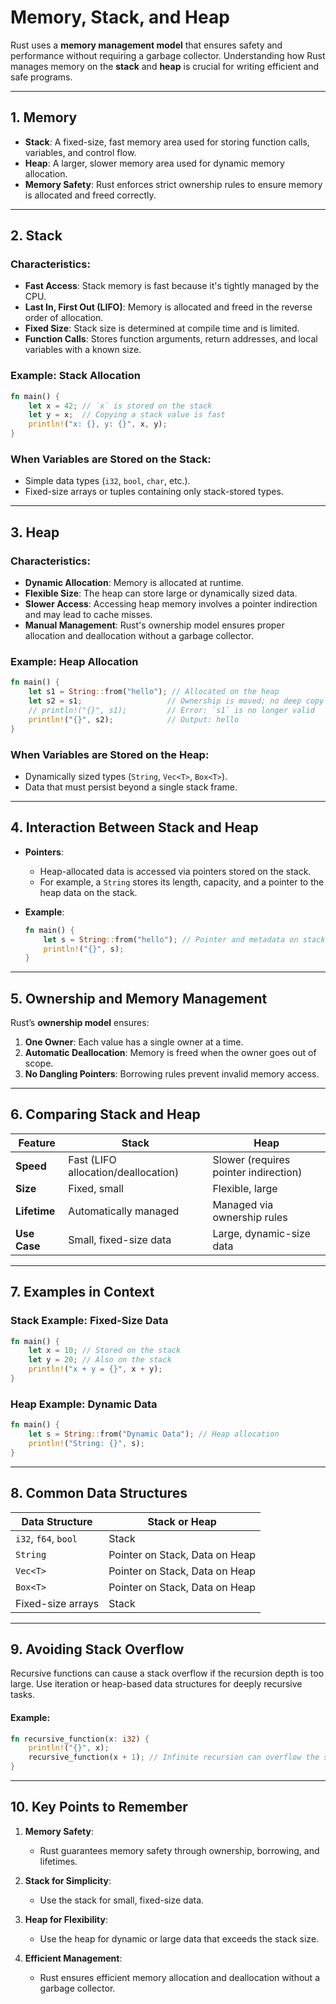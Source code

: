 

# Memory, Stack, and Heap 

Rust uses a **memory management model** that ensures safety and performance without requiring a garbage collector. Understanding how Rust manages memory on the **stack** and **heap** is crucial for writing efficient and safe programs.

---

## **1. Memory**  

- **Stack**: A fixed-size, fast memory area used for storing function calls, variables, and control flow.
- **Heap**: A larger, slower memory area used for dynamic memory allocation.
- **Memory Safety**: Rust enforces strict ownership rules to ensure memory is allocated and freed correctly.

---

## **2. Stack**

### Characteristics:
- **Fast Access**: Stack memory is fast because it's tightly managed by the CPU.
- **Last In, First Out (LIFO)**: Memory is allocated and freed in the reverse order of allocation.
- **Fixed Size**: Stack size is determined at compile time and is limited.
- **Function Calls**: Stores function arguments, return addresses, and local variables with a known size.

### Example: Stack Allocation
```rust
fn main() {
    let x = 42; // `x` is stored on the stack
    let y = x;  // Copying a stack value is fast
    println!("x: {}, y: {}", x, y);
}
```

### When Variables are Stored on the Stack:
- Simple data types (`i32`, `bool`, `char`, etc.).
- Fixed-size arrays or tuples containing only stack-stored types.

---

## **3. Heap**

### Characteristics:
- **Dynamic Allocation**: Memory is allocated at runtime.
- **Flexible Size**: The heap can store large or dynamically sized data.
- **Slower Access**: Accessing heap memory involves a pointer indirection and may lead to cache misses.
- **Manual Management**: Rust's ownership model ensures proper allocation and deallocation without a garbage collector.

### Example: Heap Allocation
```rust
fn main() {
    let s1 = String::from("hello"); // Allocated on the heap
    let s2 = s1;                   // Ownership is moved; no deep copy
    // println!("{}", s1);         // Error: `s1` is no longer valid
    println!("{}", s2);            // Output: hello
}
```

### When Variables are Stored on the Heap:
- Dynamically sized types (`String`, `Vec<T>`, `Box<T>`).
- Data that must persist beyond a single stack frame.

---

## **4. Interaction Between Stack and Heap**

- **Pointers**:
  - Heap-allocated data is accessed via pointers stored on the stack.
  - For example, a `String` stores its length, capacity, and a pointer to the heap data on the stack.

- **Example**:
  ```rust
  fn main() {
      let s = String::from("hello"); // Pointer and metadata on stack, string content on heap
      println!("{}", s);
  }
  ```

---

## **5. Ownership and Memory Management**

Rust’s **ownership model** ensures:
1. **One Owner**: Each value has a single owner at a time.
2. **Automatic Deallocation**: Memory is freed when the owner goes out of scope.
3. **No Dangling Pointers**: Borrowing rules prevent invalid memory access.

---

## **6. Comparing Stack and Heap**

| **Feature**           | **Stack**                           | **Heap**                             |
|------------------------|-------------------------------------|--------------------------------------|
| **Speed**             | Fast (LIFO allocation/deallocation) | Slower (requires pointer indirection) |
| **Size**              | Fixed, small                       | Flexible, large                      |
| **Lifetime**          | Automatically managed              | Managed via ownership rules          |
| **Use Case**          | Small, fixed-size data             | Large, dynamic-size data             |

---

## **7. Examples in Context**

### Stack Example: Fixed-Size Data
```rust
fn main() {
    let x = 10; // Stored on the stack
    let y = 20; // Also on the stack
    println!("x + y = {}", x + y);
}
```

### Heap Example: Dynamic Data
```rust
fn main() {
    let s = String::from("Dynamic Data"); // Heap allocation
    println!("String: {}", s);
}
```

---

## **8. Common Data Structures**

| **Data Structure** | **Stack or Heap**        |
|--------------------|--------------------------|
| `i32`, `f64`, `bool` | Stack                   |
| `String`           | Pointer on Stack, Data on Heap |
| `Vec<T>`           | Pointer on Stack, Data on Heap |
| `Box<T>`           | Pointer on Stack, Data on Heap |
| Fixed-size arrays  | Stack                   |

---

## **9. Avoiding Stack Overflow**

Recursive functions can cause a stack overflow if the recursion depth is too large. Use iteration or heap-based data structures for deeply recursive tasks.

#### Example:
```rust
fn recursive_function(x: i32) {
    println!("{}", x);
    recursive_function(x + 1); // Infinite recursion can overflow the stack
}
```

---

## **10. Key Points to Remember**

1. **Memory Safety**:
   - Rust guarantees memory safety through ownership, borrowing, and lifetimes.

2. **Stack for Simplicity**:
   - Use the stack for small, fixed-size data.

3. **Heap for Flexibility**:
   - Use the heap for dynamic or large data that exceeds the stack size.

4. **Efficient Management**:
   - Rust ensures efficient memory allocation and deallocation without a garbage collector.

